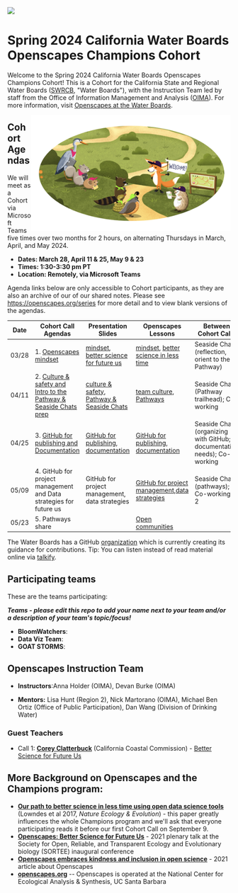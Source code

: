 <a align="left" href="https://github.com/openscapes/2023-swrcb/"><img src="https://github.githubassets.com/images/modules/logos_page/GitHub-Mark.png" width="35px"/></a>

# Spring 2024 California Water Boards Openscapes Champions Cohort

Welcome to the Spring 2024 California Water Boards Openscapes Champions Cohort! This is a Cohort for the California State and Regional Water Boards ([SWRCB](https://www.waterboards.ca.gov/), "Water Boards"), with the Instruction Team led by staff from the Office of Information Management and Analysis ([OIMA](https://www.waterboards.ca.gov/resources/oima/)). For more information, visit [Openscapes at the Water Boards](https://cawaterboarddatacenter.github.io/swrcb-openscapes/).

<img src="horst-champions-trailhead.png" align="right" width="450"/>

## Cohort Agendas

We will meet as a Cohort via Microsoft Teams five times over two months for 2 hours, on alternating Thursdays in March, April, and May 2024.

-   **Dates: March 28, April 11 & 25, May 9 & 23**
-   **Times: 1:30-3:30 pm PT**
-   **Location: Remotely, via Microsoft Teams**

Agenda links below are only accessible to Cohort participants, as they are also an archive of our of our shared notes. Please see <https://openscapes.org/series> for more detail and to view blank versions of the agendas.

| Date  | Cohort Call Agendas                                                                                                                                                                                                                                                                                                                    | Presentation Slides                                                                                                                                                                                                   | Openscapes Lessons                                                                                                                                                                                   | Between Cohort Calls                                                   |
|---------------|---------------|---------------|---------------|---------------|
| 03/28 | 1\. [Openscapes mindset](https://cawaterboards-my.sharepoint.com/:w:/r/personal/anna_holder_waterboards_ca_gov/Documents/Documents/01_OIMA/Openscapes/2024%20SWRCB%20Sp/Meeting%20Materials%20%5B2024-swrcb-s%5D/Call%201_CallAgenda-Notes%20%5B2024-swrcb-spring%5D.docx?d=w59933baef12b47a8a6f3b0b41d758161&csf=1&web=1&e=ftqOgu)    | [mindset](https://drive.google.com/file/d/1KntZyp4uYq5lZa7sxDzXLCkHkedgsmO0/view?usp=sharing), [better science for future us](https://drive.google.com/file/d/1qeVzG8qC3NaKi8I4a6sfQEV9o621D-Gf/view?usp=sharing)     | [mindset](https://openscapes.github.io/series/core-lessons/mindset.html), [better science in less time](https://openscapes.github.io/series/core-lessons/better-science.html)                        | Seaside Chat (reflection, orient to the Pathway)                       |
| 04/11 | 2\. [Culture & safety and Intro to the Pathway & Seaside Chats prep](https://cawaterboards-my.sharepoint.com/:w:/r/personal/anna_holder_waterboards_ca_gov/_layouts/15/Doc.aspx?sourcedoc=%7B1A0EAF28-A1CE-459F-8BF6-280F81295A3B%7D&file=Call%202_CallAgenda-Notes%20%5B2024-swrcb-spring%5D.docx&action=default&mobileredirect=true) | [culture & safety](https://drive.google.com/file/d/1JOwvr0jWAxnzJwmfQvXDzP4nm_7ViEpy/view?usp=sharing), [Pathway & Seaside Chats](https://drive.google.com/file/d/19ccJVcw7tD6caPrIlMeeiWMlHo1dYJ_i/view?usp=sharing) | [team culture](https://openscapes.github.io/series/core-lessons/team-culture.html), [Pathways](https://openscapes.github.io/series/core-lessons/pathways.html)                                       | Seaside Chat (Pathway trailhead); Co-working                           |
| 04/25 | 3\. [GitHub for publishing and Documentation](https://cawaterboards-my.sharepoint.com/:w:/r/personal/anna_holder_waterboards_ca_gov/Documents/Documents/01_OIMA/Openscapes/2024%20SWRCB%20Sp/Meeting%20Materials%20%5B2024-swrcb-s%5D/Call%203_CallAgenda-Notes%20%5B2024-swrcb-spring%5D.docx?d=w754a9636e9f14b8b9c584a65ae9e1cb8&csf=1&web=1&e=hrb5dh) | [GitHub for publishing](https://drive.google.com/file/d/1sk3dEgXwQ7PDCV0b_6aV_NN9cNwiYv3T/view?usp=sharing), [documentation](https://drive.google.com/file/d/1bBCvf0wpRBnp4N9Lfk8FyMBbC1hmphvO/view?usp=sharing)                                                                                                                                                                                  | [GitHub for publishing](https://openscapes.github.io/series/core-lessons/github/github-pub.html), [documentation](https://openscapes.github.io/series/additional-lessons/documentation.html)         | Seaside Chat (organizing with GitHub; documentation needs); Co-working |
| 05/09 | 4\. GitHub for project management and Data strategies for future us                                                                                                                                                                                                                                                                    | GitHub for project management, data strategies                                                                                                                                                                        | [GitHub for project management](https://openscapes.github.io/series/core-lessons/github/github-issues.html),[data strategies](https://openscapes.github.io/series/core-lessons/data-strategies.html) | Seaside Chat (pathways); Co-working X 2                                |
| 05/23 | 5\. Pathways share                                                                                                                                                                                                                                                                                                                     |                                                                                                                                                                                                                       | [Open communities](https://openscapes.github.io/series/core-lessons/communities.html)                                                                                                                |                                                                        |

The Water Boards has a GitHub [organization](https://github.com/CAWaterBoardDataCenter) which is currently creating its guidance for contributions. Tip: You can listen instead of read material online via [talkify](https://talkify.net/web-reader-read-any-website-aloud).

## Participating teams

These are the teams participating:

***Teams - please edit this repo to add your name next to your team and/or a description of your team's topic/focus!***

-   **BloomWatchers**:
-   **Data Viz Team**:
-   **GOAT STORMS**:

## Openscapes Instruction Team

-   **Instructors**:Anna Holder (OIMA), Devan Burke (OIMA)

-   **Mentors:** Lisa Hunt (Region 2), Nick Martorano (OIMA), Michael Ben Ortiz (Office of Public Participation), Dan Wang (Division of Drinking Water)

### Guest Teachers

-   Call 1: [**Corey Clatterbuck**](https://www.coreyclatterbuck.com/) (California Coastal Commission) - [Better Science for Future Us](https://drive.google.com/file/d/1qeVzG8qC3NaKi8I4a6sfQEV9o621D-Gf/view?usp=sharing)

## More Background on Openscapes and the Champions program:

-   [**Our path to better science in less time using open data science tools**](https://www.nature.com/articles/s41559-017-0160) (Lowndes et al 2017, *Nature Ecology & Evolution*) - this paper greatly influences the whole Champions program and we'll ask that everyone participating reads it before our first Cohort Call on September 9.
-   [**Openscapes: Better Science for Future Us**](https://docs.google.com/presentation/d/1HGw4P095-lblHiGQHXYidHiVysjrPxuojxTxKtE13vk/edit#slide=id.ge2b7c2f974_0_2017) - 2021 plenary talk at the Society for Open, Reliable, and Transparent Ecology and Evolutionary biology (SORTEE) inaugural conference
-   [**Openscapes embraces kindness and inclusion in open science**](https://sparcopen.org/impact-story/openscapes-embraces-kindness-and-inclusion-of-open-science/) - 2021 article about Openscapes
-   [**openscapes.org**](https://openscapes.org/) -- Openscapes is operated at the National Center for Ecological Analysis & Synthesis, UC Santa Barbara
